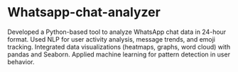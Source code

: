 # Whatsapp-chat-analyzer
Developed a Python-based tool to analyze WhatsApp chat data in 24-hour format. Used NLP for user activity analysis, message trends, and emoji tracking. Integrated data visualizations (heatmaps, graphs, word cloud) with pandas and Seaborn. Applied machine learning for pattern detection in user behavior. 
